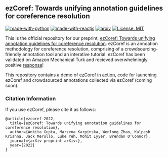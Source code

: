 ## ezCoref: Towards unifying annotation guidelines for coreference resolution

[![made-with-python](https://img.shields.io/badge/Made%20with-Python-red.svg)](#python)
[![made-with-reactjs](https://img.shields.io/badge/-ReactJs-61DAFB?logo=react&logoColor=white&style=for-the-badge)](#React)
[![arxiv](https://img.shields.io/badge/arXiv-2205.09726-b31b1b.svg)]()
[![License: MIT](https://img.shields.io/badge/license-MIT-blue)](https://opensource.org/licenses/MIT)

This is the official repository for our preprint, [ezCoref: Towards unifying annotation guidelines for coreference resolution](). ezCoref is an annoation methodology for coreference resolution, comprising of a crowdsourcing-friendly annotation tool and an interative tutorial. ezCoref has been validated on Amazon Mechanical Turk and recieved overwhelmingly positive [response](https://github.com/gnkitaa/ezCoref/blob/main/mturk_reviews)!

This repository contains a demo of [ezCoref in action](http://azkaban.cs.umass.edu:8876/tutorial), code for launching ezCoref and crowdsourced annotations collected via ezCoref (coming soon).


### Citation Information
If you use ezCoref, please cite it as follows:
```
@article{ezcoref-2022,
  title={ezCoref: Towards unifying annotation guidelines for coreference resolution},
  author={Ankita Gupta, Marzena Karpinska, Wenlong Zhao, Kalpesh Krishna, Jack Merullo, Luke Yeh, Mohit Iyyer, Brendan O'Connor},
  journal={arXiv preprint arXiv:},
  year={2022}
}
```

